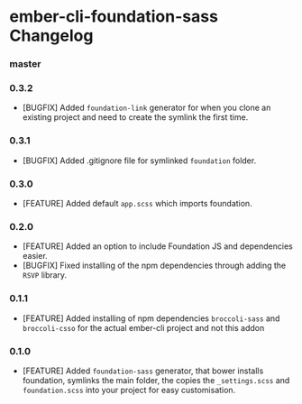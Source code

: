 # ember-cli-foundation-sass Changelog

### master

### 0.3.2
* [BUGFIX] Added `foundation-link` generator for when you clone an existing project and need to create the symlink the first time.

### 0.3.1
* [BUGFIX] Added .gitignore file for symlinked `foundation` folder.

### 0.3.0
* [FEATURE] Added default `app.scss` which imports foundation.

### 0.2.0
* [FEATURE] Added an option to include Foundation JS and dependencies easier.
* [BUGFIX] Fixed installing of the npm dependencies through adding the `RSVP` library.

### 0.1.1
* [FEATURE] Added installing of npm dependencies `broccoli-sass` and `broccoli-csso` for the actual ember-cli project and not this addon

### 0.1.0

* [FEATURE] Added `foundation-sass` generator, that bower installs foundation, symlinks the main folder, the  copies the `_settings.scss` and `foundation.scss` into your project for easy customisation.